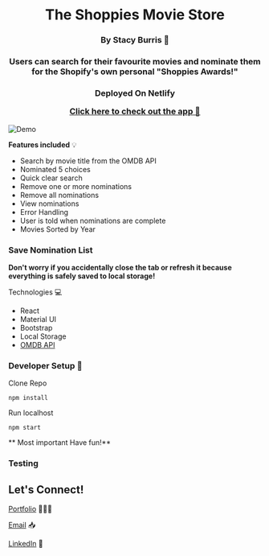 <h1 align="center">
The Shoppies Movie Store
</h1>
<h3 align="center">
By Stacy Burris 🦋
</h3>
<h3 align="center">

Users can search for their favourite movies and nominate them for the Shopify's own personal "Shoppies Awards!"

</h3>
<h3 align="center">
<p>Deployed On Netlify</p>
  <a href="https://the-shoppie.netlify.app/">Click here to check out the app 🔗</a>
</h3>

![Demo](src/Assets/sitedemo.gif)

**Features included** 💡

- Search by movie title from the OMDB API
- Nominated 5 choices
- Quick clear search
- Remove one or more nominations
- Remove all nominations
- View nominations
- Error Handling
- User is told when nominations are complete
- Movies Sorted by Year

### Save Nomination List

**Don't worry if you accidentally close the tab or refresh it because everything is safely saved to local storage!**

Technologies 💻

- React
- Material UI
- Bootstrap
- Local Storage
- [OMDB API](http://www.omdbapi.com/)

### Developer Setup 🔧

Clone Repo

```
npm install
```

Run localhost

```
npm start
```

** Most important Have fun!**

### Testing

## Let's Connect!

[Portfolio](https://stacys-portfolio.netlify.app/) 👩🏼‍💻

[Email](stacy1burris@gmail.com) 📥

[LinkedIn](https://www.linkedin.com/in/stacyjburris/) 👔
